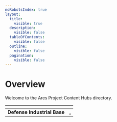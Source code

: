 ```yaml
---
noRobotsIndex: true
layout:
  title:
    visible: true
  description:
    visible: false
  tableOfContents:
    visible: false
  outline:
    visible: false
  pagination:
    visible: false
---
```


# Overview

Welcome to the Ares Project Content Hubs directory.&#x20;

<table data-view="cards"><thead><tr><th align="center"></th><th data-type="content-ref"></th></tr></thead><tbody><tr><td align="center"><strong>Defense Industrial Base</strong></td><td><a href="./">.</a></td></tr></tbody></table>

